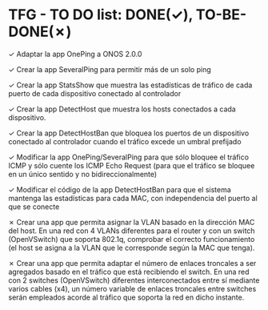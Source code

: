 # TFG - TO DO list: DONE(✓), TO-BE-DONE(✗)

✓ Adaptar la app OnePing a ONOS 2.0.0

✓ Crear la app SeveralPing para permitir más de un solo ping

✓ Crear la app StatsShow que muestra las estadísticas de tráfico de cada puerto de cada dispositivo conectado al controlador

✓ Crear la app DetectHost que muestra los hosts conectados a cada dispositivo. 

✓ Crear la app DetectHostBan que bloquea los puertos de un dispositivo conectado al controlador cuando el tráfico excede un umbral prefijado

✓ Modificar la app OnePing/SeveralPing para que sólo bloquee el tráfico ICMP y sólo cuente los ICMP Echo Request (para que el tráfico se bloquee en un único sentido y no bidireccionalmente)

✓ Modificar el código de la app DetectHostBan para que el sistema mantenga las estadísticas para cada MAC, con independencia del puerto al que se conecte

✗ Crear una app que permita asignar la VLAN basado en la dirección MAC del host. En una red con 4 VLANs diferentes para el router  y con un switch (OpenVSwitch) que soporta 802.1q, comprobar el correcto funcionamiento (el host se asigna a la VLAN que le corresponde según la MAC que tenga).

✗ Crear una app que permita adaptar el número de enlaces troncales a ser agregados basado en el tráfico que está recibiendo el switch. En una red con 2 switches (OpenVSwitch) diferentes interconectados entre sí mediante varios cables (x4), un número variable de enlaces troncales entre switches serán empleados acorde al tráfico que soporta la red en dicho instante.
